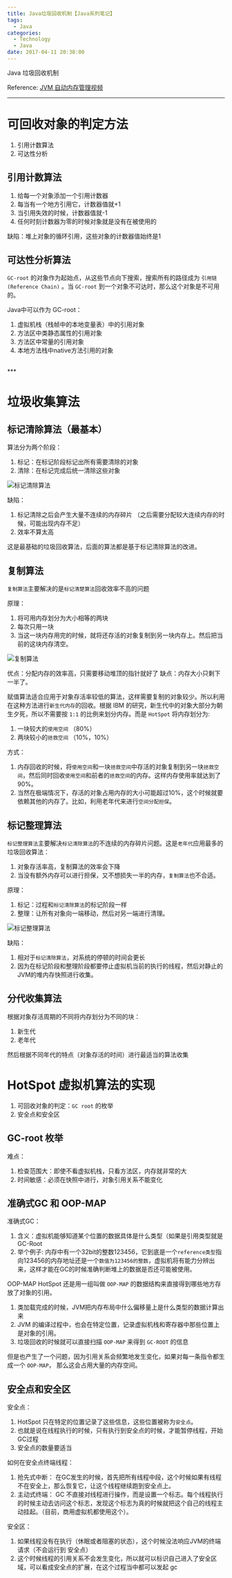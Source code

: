 ```yaml
---
title: Java垃圾回收机制【Java系列笔记】
tags:
  - Java
categories:
  - Technology
  - Java
date: 2017-04-11 20:38:00
---
```


Java 垃圾回收机制

Reference:
[JVM 自动内存管理视频](http://www.jikexueyuan.com/course/2098.html "JVM 自动内存管理视频")
<!-- more -->

***

# 可回收对象的判定方法
1. 引用计数算法
2. 可达性分析

## 引用计数算法
1. 给每一个对象添加一个引用计数器
2. 每当有一个地方引用它，计数器值就+1
3. 当引用失效的时候，计数器值就-1
4. 任何时刻计数器为零的时候对象就是没有在被使用的

缺陷：堆上对象的循环引用，这些对象的计数器值始终是1

## 可达性分析算法
`GC-root` 的对象作为起始点，从这些节点向下搜索，搜索所有的路径成为 `引用链(Reference Chain)` 。当 `GC-root` 到一个对象不可达时，那么这个对象是不可用的。

Java中可以作为 GC-root：
1. 虚拟机栈（栈帧中的本地变量表）中的引用对象
2. 方法区中类静态属性的引用对象
3. 方法区中常量的引用对象
4. 本地方法栈中native方法引用的对象

<br>
***
<br>

# 垃圾收集算法

## 标记清除算法（最基本）
算法分为两个阶段：
1. 标记：在标记阶段标记出所有需要清除的对象
2. 清除：在标记完成后统一清除这些对象

![标记清除算法](http://ogy9ohfjc.bkt.clouddn.com/java-grabage-collection/gc-biaojiqingchusuanfa.png "标记清除算法" )

缺陷：
1. 标记清除之后会产生大量不连续的内存碎片
（之后需要分配较大连续内存的时候，可能出现内存不足）
2. 效率不算太高

这是最基础的垃圾回收算法，后面的算法都是基于标记清除算法的改进。

## 复制算法
`复制算法`主要解决的是`标记清楚算法`回收效率不高的问题

原理：
1. 将可用内存划分为大小相等的两块
2. 每次只用一块
3. 当这一块内存用完的时候，就将还存活的对象复制到另一块内存上。然后把当前的这块内存清空。

![复制算法](http://ogy9ohfjc.bkt.clouddn.com/java-grabage-collection/gc-fuzhisuanfa.png "复制算法" )

优点：分配内存的效率高，只需要移动堆顶的指针就好了
缺点：内存大小只剩下一半了。

赋值算法适合应用于对象存活率较低的算法，这样需要复制的对象较少。所以利用在这种方法进行`新生代内存`的回收。根据 IBM 的研究，新生代中的对象大部分为朝生夕死，所以不需要按 `1:1` 的比例来划分内存。而是 `HotSpot` 将内存划分为:
1. 一块较大的`使用空间` （80%）
2. 两块较小的`拯救空间` （10%，10%）

方式：
1. 内存回收的时候，将`使用空间`和一块`拯救空间`中存活的对象复制到另一块`拯救空间`，然后同时回收`使用空间`和前者的`拯救空间`的内存。这样内存使用率就达到了90%。
2. 当然在极端情况下，存活的对象占用内存的大小可能超过10%，这个时候就要依赖其他的内存了。比如，利用老年代来进行`空间分配担保`。

## 标记整理算法
`标记整理算法`主要解决`标记清除算法`的不连续的内存碎片问题。这是`老年代`应用最多的垃圾回收算法：
1. 对象存活率高，复制算法的效率会下降
2. 当没有额外内存可以进行担保，又不想损失一半的内存，`复制算法`也不合适。

原理：
1. 标记：过程和`标记清除算法`的标记阶段一样
2. 整理：让所有对象向一端移动，然后对另一端进行清理。

![标记整理算法](http://ogy9ohfjc.bkt.clouddn.com/java-grabage-collection/gc-biaojizhenglisuanfa.png "标记整理算法" )

缺陷：
1. 相对于`标记清除算法`，对系统的停顿的时间会更长
2. 因为在标记阶段和整理阶段都要停止虚拟机当前的执行的线程，然后对静止的JVM的堆内存快照进行收集。

## 分代收集算法
根据对象存活周期的不同将内存划分为不同的块：
1. 新生代
2. 老年代

然后根据不同年代的特点（对象存活的时间）进行最适当的算法收集

# HotSpot 虚拟机算法的实现
1. 可回收对象的判定：`GC root` 的枚举
2. 安全点和安全区

## GC-root 枚举
难点：
1. 检查范围大：即使不看虚拟机栈，只看方法区，内存就非常的大
2. 时间敏感：必须在快照中进行，对象引用关系不能变化

## 准确式GC 和 OOP-MAP
准确式GC：
1. 含义：虚拟机能够知道某个位置的数据具体是什么类型（如果是引用类型就是 GC-Root
2. 举个例子: 内存中有一个32bit的整数123456，它到底是一个`reference类型`指向123456的内存地址还是一个`数值为123456的整数`，虚拟机将有能力分辨出来，这样才能在GC的时候准确判断堆上的数据是否还可能被使用。

OOP-MAP
HotSpot 还是用一组叫做 `OOP-MAP` 的数据结构来直接得到哪些地方存放了对象的引用。
1. 类加载完成的时候，JVM把内存布局中什么偏移量上是什么类型的数据计算出来
2. JVM 的编译过程中，也会在特定位置，记录虚拟机栈和寄存器中那些位置上是对象的引用。
3. 垃圾回收的时候就可以直接扫描 `OOP-MAP` 来得到 `GC-ROOT` 的信息

但是也产生了一个问题，因为引用关系会频繁地发生变化，如果对每一条指令都生成一个 `OOP-MAP`， 那么这会占用大量的内存空间。 

## 安全点和安全区
安全点：
1. HotSpot 只在特定的位置记录了这些信息，这些位置被称为`安全点`。
2. 也就是说在线程执行的时候，只有执行到安全点的时候，才能暂停线程，开始GC过程
3. 安全点的数量要适当

如何在安全点终端线程：
1. 抢先式中断：
    在GC发生的时候，首先把所有线程中段，这个时候如果有线程不在安全上，那么恢复它，让这个线程继续跑到安全点上。
2. 主动式终端：
    GC 不直接对线程进行操作，而是设置一个标志。每个线程执行的时候主动去访问这个标志，发现这个标志为真的时候就把这个自己的线程主动挂起。（目前，商用虚拟机都使用这个）。

安全区：
1. 如果线程没有在执行（休眠或者阻塞的状态），这个时候没法响应JVM的终端请求（不会运行到 安全点）
2. 这个时候线程的引用关系不会发生变化，所以就可以标识自己进入了安全区域，可以看成安全点的扩展，在这个过程当中都可以发起 gc
































